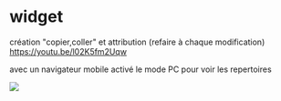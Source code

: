# widget

création "copier,coller" et attribution (refaire à chaque modification)
https://youtu.be/l02K5fm2Uqw

avec un navigateur mobile activé le mode PC pour voir les repertoires

<a href="http://www.mon-compteur.fr"><img src="http://www.mon-compteur.fr/html_c01genv2-223953-5" border="0" /></a>



